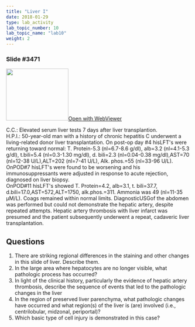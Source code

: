 ```yaml
---
title: "Liver I"
date: 2018-01-29
type: lab_activity
lab_topic_number: 10
lab_topic_name: "lab10"
weight: 2
---
```

<div class="entrybody">
<h3>Slide #3471</h3>

<div class="thumbnail"><a href="http://virtualslides.cumc.columbia.edu/3471.svs/view.apml?" target="_blank"><img alt="" src="http://pathologylab.ccnmtl.columbia.edu/assets/images/slide_3471.jpg" width="170" height="142" class="mt-image-left"></a><a href="http://virtualslides.cumc.columbia.edu/3471.svs/view.apml?" target="_blank">Open with WebViewer</a></div>

<p><span class="caps">C.C.</span>: Elevated serum liver tests 7 days after liver transplantion.<br>
<span class="caps">H.P.I.</span>: 50-year-old man with a history of chronic hepatitis C underwent a living-related donor liver transplantation. On post-op day #4 his<span class="caps">LFT'</span>s were returning toward normal: T. Protein-5.3 (nl=6.7-8.6 g/dl), alb=3.2 (nl=4.1-5.3 g/dl), t.bili=5.4 (nl=0.3-1.30 mg/dl), d. bili=2.3 (nl=0.04-0.38 mg/dl),<span class="caps">AST</span>=70 (nl=12-38 U/L),<span class="caps">ALT</span>=202 (nl=7-41 U/L), Alk. phos.=55 (nl=33-96 U/L).<br>
On<span class="caps">POD</span>#7 his<span class="caps">LFT'</span>s were found to be worsening and his immunosuppressants were adjusted in response to acute rejection, diagnosed on liver biopsy.<br>
On<span class="caps">POD</span>#11 his<span class="caps">LFT'</span>s showed T. Protein=4.2, alb=3.1, t. bili=37.7, d.bili=17.0,<span class="caps">AST</span>=572,<span class="caps">ALT</span>=1750, alk.phos.=311. Ammonia was 49 (nl=11-35 µM/L). Coags remained within normal limits. Diagnostic<span class="caps">USG</span>of the abdomen was performed but could not demonstrate the hepatic artery, despite repeated attempts. Hepatic artery thrombosis with liver infarct was presumed and the patient subsequently underwent a repeat, cadaveric liver transplantation.</p>

<h2>Questions</h2>


<ol>
<li>There are striking regional differences in the staining and other changes in this slide of liver. Describe them.</li>
<li>In the large area where hepatocytes are no longer visible, what pathologic process has occurred?</li>
<li>In light of the clinical history, particularly the evidence of hepatic artery thrombosis, describe the sequence of events that led to the pathologic changes in the liver</li>
<li>In the region of preserved liver parenchyma, what pathologic changes have occurred and what region(s) of the liver is (are) involved (i.e., centrilobular, midzonal, periportal)?</li>
<li>Which basic type of cell injury is demonstrated in this case?</li>
</ol>


						
</div>
